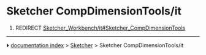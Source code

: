 # Sketcher CompDimensionTools/it
1.  REDIRECT [Sketcher_Workbench/it#Sketcher_CompDimensionTools](Sketcher_Workbench/it#Sketcher_CompDimensionTools.md)



---
⏵ [documentation index](../README.md) > [Sketcher](Sketcher_Workbench.md) > Sketcher CompDimensionTools/it
